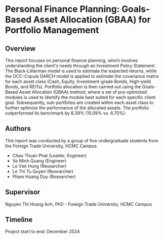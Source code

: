 # Personal Finance Planning: Goals-Based Asset Allocation (GBAA) for Portfolio Management

## Overview

This report focuses on personal finance planning, which involves understanding the client's needs through an Investment Policy Statement. 
The Black-Litterman model is used to estimate the expected returns, while the DCC-Copula GARCH model is applied to estimate the covariance matrix for each asset class (Cash, Equity, Investment-grade Bonds, High-yield Bonds, and REITs). 
Portfolio allocation is then carried out using the Goals-Based Asset Allocation (GBAA) method, where a set of pre-optimized modules is used to identify the module best suited for each specific client goal. 
Subsequently, sub-portfolios are created within each asset class to further optimize the performance of the allocated assets. The portfolio outperformed its benchmark by 8.39% (15.09% vs. 6.70%).


## Authors 

This report was conducted by a group of five undergraduate students from the Foreign Trade University, HCMC Campus
- Chau Thuan Phat (Leader, Engineer)
- Vo Minh Quang (Engineer)
- Le Viet Hung (Researcher)
- Le Thi Tu Quyen (Researcher)
- Pham Hoang Duy (Researcher)

## Supervisor
Nguyen Thi Hoang Anh, PhD - Foreign Trade University, HCMC Campus

## Timeline
Project start to end: December 2024
